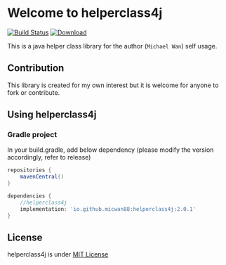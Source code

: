 # Welcome to helperclass4j

[![Build Status](https://travis-ci.org/micwan88/helperclass4j.svg?branch=master)](https://travis-ci.org/micwan88/helperclass4j)
[ ![Download](https://api.bintray.com/packages/micwan88/micMavenRepos/helperclass4j/images/download.svg) ](https://bintray.com/micwan88/micMavenRepos/helperclass4j/_latestVersion)

This is a java helper class library for the author (`Michael Wan`) self usage.

## Contribution
This library is created for my own interest but it is welcome for anyone to fork or contribute.

## Using helperclass4j
### Gradle project
In your build.gradle, add below dependency (please modify the version accordingly, refer to release)
``` gradle
repositories {
    mavenCentral()
}

dependencies {
	//helperclass4j
	implementation: 'io.github.micwan88:helperclass4j:2.0.1'
}
```

## License
helperclass4j is under [MIT License](https://github.com/micwan88/helperclass4j/blob/master/LICENSE)